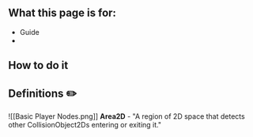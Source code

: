 ## What this page is for:
- Guide 
- 

## How to do it
## Definitions ✏️

![[Basic Player Nodes.png]]
**Area2D** - "A region of 2D space that detects other CollisionObject2Ds entering or exiting it."


